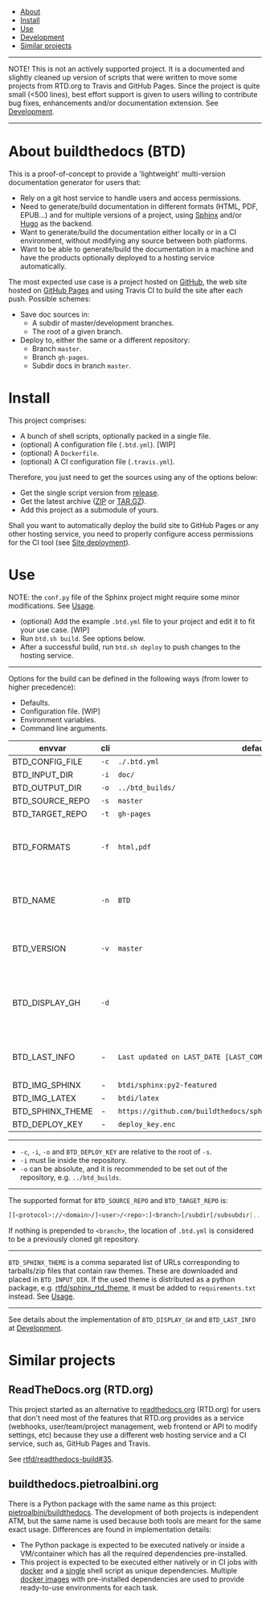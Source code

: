 - [About](#about-buildthedocs-btd)
- [Install](#install)
- [Use](#use)
- [Development](#development)
- [Similar projects](#similar-projects)

---

NOTE! This is not an actively supported project. It is a documented and slightly cleaned up version of
scripts that were written to move some projects from RTD.org to Travis and GitHub Pages. Since the project is quite
small (<500 lines), best effort support is given to users willing to contribute bug fixes, enhancements and/or
documentation extension. See [Development](http://buildthedocs.github.io/master/development).

---

# About buildthedocs (BTD)

This is a proof-of-concept to provide a 'lightweight' multi-version documentation generator for users that:

- Rely on a git host service to handle users and access permissions.
- Need to generate/build documentation in different formats (HTML, PDF, EPUB...) and for multiple versions of a
project, using [Sphinx](http://www.sphinx-doc.org) and/or [Hugo](https://gohugo.io/) as the backend.
- Want to generate/build the documentation either locally or in a CI environment, without modifying any source between
both platforms.
- Want to be able to generate/build the documentation in a machine and have the products optionally deployed to a
hosting service automatically.

The most expected use case is a project hosted on [GitHub](https://github.com), the web site hosted on
[GitHub Pages](https://pages.github.com/) and using Travis CI to build the site after each push. Possible schemes:

- Save doc sources in:
  - A subdir of master/development branches.
  - The root of a given branch.
- Deploy to, either the same or a different repository:
  - Branch `master`.
  - Branch `gh-pages`.
  - Subdir docs in branch `master`.

# Install

This project comprises:

- A bunch of shell scripts, optionally packed in a single file.
- (optional) A configuration file (`.btd.yml`). [WIP]
- (optional) A `Dockerfile`.
- (optional) A CI configuration file (`.travis.yml`).

Therefore, you just need to get the sources using any of the options below:

- Get the single script version from [release](https://github.com/1138-4EB/buildthedocs/releases).
- Get the latest archive ([ZIP](https://github.com/1138-4EB/readthedocs-docker-images/archive/master.zip) or [TAR.GZ](https://github.com/1138-4EB/readthedocs-docker-images/archive/master.tar.gz)).
- Add this project as a submodule of yours.

Shall you want to automatically deploy the build site to GitHub Pages or any other hosting service, you need to properly
configure access permissions for the CI tool (see [Site deployment](doc/site_deployment.md)).

# Use

NOTE: the `conf.py` file of the Sphinx project might require some minor modifications. See [Usage](http://buildthedocs.github.io/master/usage).

- (optional) Add the example `.btd.yml` file to your project and edit it to fit your use case. [WIP]
- Run `btd.sh build`. See options below.
- After a successful build, run `btd.sh deploy` to push changes to the hosting service.

---

Options for the build can be defined in the following ways (from lower to higher precedence):

- Defaults.
- Configuration file. [WIP]
- Environment variables.
- Command line arguments.

| envvar | cli | default | |
|-|-|-|-|
| BTD_CONFIG_FILE | `-c` | `./.btd.yml` | WIP |
| BTD_INPUT_DIR | `-i` | `doc/` | |
| BTD_OUTPUT_DIR | `-o` | `../btd_builds/` | |
| BTD_SOURCE_REPO | `-s` | `master` | |
| BTD_TARGET_REPO | `-t` |  `gh-pages` | |
| BTD_FORMATS | `-f` | `html,pdf` | comma delimited list of output formats |
| BTD_NAME | `-n` | `BTD` | base name for artifacts (PDFs, tarballs...) |
| BTD_VERSION | `-v` | `master` | comma delimited list of versions |
| BTD_DISPLAY_GH | `-d` | | Display `Edit on GitHub` instead of `View page source` |
| BTD_LAST_INFO | - | `Last updated on LAST_DATE [LAST_COMMIT - LAST_BUILD]` | Last updated info format |
| BTD_IMG_SPHINX | - | `btdi/sphinx:py2-featured` | |
| BTD_IMG_LATEX | - | `btdi/latex` | |
| BTD_SPHINX_THEME | - | `https://github.com/buildthedocs/sphinx_btd_theme/archive/btd.tar.gz` | |
| BTD_DEPLOY_KEY | - | `deploy_key.enc` | |

---

- `-c`, `-i`, `-o` and `BTD_DEPLOY_KEY` are relative to the root of `-s`.
- `-i` must lie inside the repository.
- `-o` can be absolute, and it is recommended to be set out of the repository, e.g. `../btd_builds`.

---

The supported format for `BTD_SOURCE_REPO` and `BTD_TARGET_REPO` is:

``` bash
[[<protocol>://<domain>/]<user>/<repo>:]<branch>[/subdir[/subsubdir[...]]]
```

If nothing is prepended to `<branch>`, the location of `.btd.yml` is considered to be a previously cloned git repository.

---

`BTD_SPHINX_THEME` is a comma separated list of URLs corresponding to tarballs/zip files that contain raw themes. These
are downloaded and placed in `BTD_INPUT_DIR`. If the used theme is distributed as a python package, e.g. [rtfd/sphinx_rtd_theme](https://github.com/rtfd/sphinx_rtd_theme),
it must be added to `requirements.txt` instead. See [Usage](http://buildthedocs.github.io/master/usage).

---

See details about the implementation of `BTD_DISPLAY_GH` and `BTD_LAST_INFO` at [Development](http://buildthedocs.github.io/master/development).

# Similar projects

## ReadTheDocs.org (RTD.org)

This project started as an alternative to [readthedocs.org](https://readthedocs.org/) (RTD.org) for users that don't
need most of the features that RTD.org provides as a service (webhooks, user/team/project management, web frontend or
API to modify settings, etc) because they use a different web hosting service and a CI service, such as, GitHub Pages
and Travis.

See [rtfd/readthedocs-build#35](https://github.com/rtfd/readthedocs-build/issues/35).

## buildthedocs.pietroalbini.org

There is a Python package with the same name as this project:
[pietroalbini/buildthedocs](https://github.com/pietroalbini/buildthedocs). The development of both projects is
independent ATM, but the same name is used because both tools are meant for the same exact usage. Differences are found
in implementation details:

- The Python package is expected to be executed natively or inside a VM/container which has all the required
dependencies pre-installed.
- This project is expected to be executed either natively or in CI jobs with [docker](https://www.docker.com/) and a
[single](https://github.com/1138-4EB/buildthedocs/releases) shell script as unique dependencies. Multiple
[docker images](https://hub.docker.com/u/btdi/) with pre-installed dependencies are used to provide ready-to-use
environments for each task.
